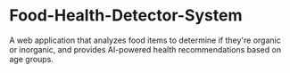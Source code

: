 # Food-Health-Detector-System
A web application that analyzes food items to determine if they're organic or inorganic, and provides AI-powered health recommendations based on age groups.
